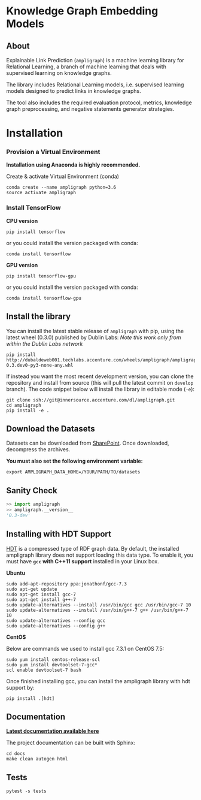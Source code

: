 # Knowledge Graph Embedding Models


## About

Explainable Link Prediction (`ampligraph`) is a machine learning library for Relational Learning, a branch of machine learning
that deals with supervised learning on knowledge graphs.

The library includes Relational Learning models, i.e. supervised learning models designed to predict
links in knowledge graphs.

The tool also includes the required evaluation protocol, metrics, knowledge graph preprocessing,
and negative statements generator strategies.


# Installation

### Provision a Virtual Environment

**Installation using Anaconda is highly recommended.**

Create & activate Virtual Environment (conda)

```
conda create --name ampligraph python=3.6
source activate ampligraph
```

### Install TensorFlow

**CPU version**

```
pip install tensorflow
```

or you could install the version packaged with conda:

```
conda install tensorflow
```

**GPU version**

```
pip install tensorflow-gpu
```

or you could install the version packaged with conda:

```
conda install tensorflow-gpu
```


## Install the library


You can install the latest stable release of `ampligraph` with pip, using the latest wheel (0.3.0) published by Dublin Labs:
*Note this work only from within the Dublin Labs network*

```
pip install http://dubaldeweb001.techlabs.accenture.com/wheels/ampligraph/ampligraph-0.3.dev0-py3-none-any.whl
```

If instead you want the most recent development version, you can clone the repository
and install from source (this will pull the latest commit on `develop` branch).
The code snippet below will install the library in editable mode (`-e`):

```
git clone ssh://git@innersource.accenture.com/dl/ampligraph.git
cd ampligraph
pip install -e .

```


## Download the Datasets

Datasets can be downloaded from [SharePoint](https://ts.accenture.com/sites/TechLabs-Dublin/_layouts/15/guestaccess.aspx?guestaccesstoken=Uz28P2m4hWp2TEgbvFrD%2b4BiURBHVTAw0NbPBRLzWWA%3d&folderid=2_012fd581718e74e4a9305c845a1224ee1&rev=1).
Once downloaded, decompress the archives.

**You must also set the following environment variable:**

```
export AMPLIGRAPH_DATA_HOME=/YOUR/PATH/TO/datasets
```

## Sanity Check

```python
>> import ampligraph
>> ampligraph.__version__
'0.3-dev'
```

## Installing with HDT Support
[HDT](http://www.rdfhdt.org/) is a compressed type of RDF graph data. By default, the installed ampligraph library does not support loading this data type. To enable it, you must have **`gcc` with C++11 support** installed in your Linux box.

**Ubuntu**

```
sudo add-apt-repository ppa:jonathonf/gcc-7.3
sudo apt-get update
sudo apt-get install gcc-7
sudo apt-get install g++-7
sudo update-alternatives --install /usr/bin/gcc gcc /usr/bin/gcc-7 10
sudo update-alternatives --install /usr/bin/g++-7 g++ /usr/bin/g++-7 10
sudo update-alternatives --config gcc
sudo update-alternatives --config g++
````

**CentOS**

Below are commands we used to install gcc 7.3.1 on CentOS 7.5:

```
sudo yum install centos-release-scl
sudo yum install devtoolset-7-gcc*
scl enable devtoolset-7 bash
```

Once finished installing gcc, you can install the ampligraph library with hdt support by:

```
pip install .[hdt]
```

##  Documentation

**[Latest documentation available here](http://10.106.43.211/docs/ampligraph/dev/index.html)**


The project documentation can be built with Sphinx:

```
cd docs
make clean autogen html
```

## Tests


```
pytest -s tests
```

